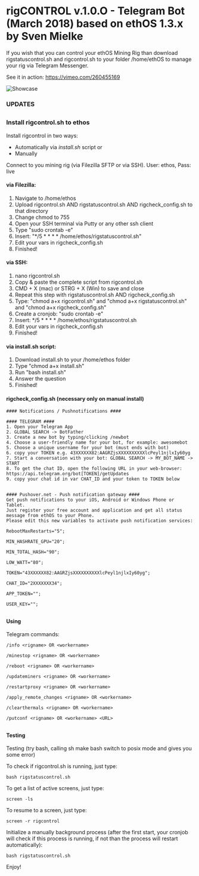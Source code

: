 # rigCONTROL v.1.0.O - Telegram Bot (March 2018) based on ethOS 1.3.x by Sven Mielke #
  
If you wish that you can control your ethOS Mining Rig than download rigstatuscontrol.sh and rigcontrol.sh to your folder /home/ethOS to manage your rig via Telegram Messenger.

See it in action: https://vimeo.com/260455169


![Showcase](https://i.imgur.com/RZU6VOG.jpg)

### UPDATES ###
##



##
### Install rigcontrol.sh to ethos ###
Install rigcontrol in two ways:

+ Automatically via *install.sh* script or
+ Manually

Connect to you mining rig (via Filezilla SFTP or via SSH). 
User: ethos, Pass: live

#### via Filezilla: ####
1. Navigate to /home/ethos
2. Upload rigcontrol.sh AND rigstatuscontrol.sh AND rigcheck_config.sh to that directory
3. Change chmod to 755
4. Open your SSH terminal via Putty or any other ssh client
5. Type "sudo crontab -e"
6. Insert: "*/5 * * * * /home/ethos/rigstatuscontrol.sh"
7. Edit your vars in rigcheck_config.sh
8. Finished!

#### via SSH: ####
1. nano rigcontrol.sh
2. Copy & paste the complete script from rigcontrol.sh
3. CMD + X (mac) or STRG + X (Win) to save and close
4. Repeat this step with rigstatuscontrol.sh AND rigcheck_config.sh
5. Type: "chmod a+x rigcontrol.sh" and "chmod a+x rigstatuscontrol.sh" and "chmod a+x rigcheck_config.sh"
6. Create a cronjob: "sudo crontab -e"
7. Insert: */5 * * * * /home/ethos/rigstatuscontrol.sh
8. Edit your vars in rigcheck_config.sh
9. Finished!

#### via install.sh script: ####
1. Download install.sh to your /home/ethos folder
2. Type "chmod a+x install.sh"
3. Run "bash install.sh"
4. Answer the question
5. Finished!


#### rigcheck_config.sh (necessary only on manual install) ####
```
#### Notifications / Pushnotifications ####

#### TELEGRAM ####
1. Open your Telegram App
2. GLOBAL SEARCH -> BotFather
3. Create a new bot by typing/clicking /newbot
4. Choose a user-friendly name for your bot, for example: awesomebot
5. Choose a unique username for your bot (must ends with bot)
6. copy your TOKEN e.g. 43XXXXXX82:AAGRZjsXXXXXXXXXXlcPeyl1njlxIy60yg
7. Start a conversation with your bot: GLOBAL SEARCH -> MY_BOT_NAME -> START
8. To get the chat ID, open the following URL in your web-browser: https://api.telegram.org/bot[TOKEN]/getUpdates
9. copy your chat id in var CHAT_ID and your token to TOKEN below


#### Pushover.net - Push notification gateway ####
Get push notifications to your iOS, Android or Windows Phone or Tablet.
Just register your free account and application and get all status message from ethOS to your Phone.
Please edit this new variables to activate push notification services: 

RebootMaxRestarts="5";

MIN_HASHRATE_GPU="20";

MIN_TOTAL_HASH="90";

LOW_WATT="80";

TOKEN="43XXXXXX82:AAGRZjsXXXXXXXXXXlcPeyl1njlxIy60yg";

CHAT_ID="2XXXXXXX34";

APP_TOKEN="";

USER_KEY="";
```

##
#### Using ####

Telegram commands:

``` /info <rigname> OR <workername> ```

``` /minestop <rigname> OR <workername> ```

``` /reboot <rigname> OR <workername> ```

``` /updateminers <rigname> OR <workername> ```

``` /restartproxy <rigname> OR <workername> ```

``` /apply_remote_changes <rigname> OR <workername> ```

``` /clearthermals <rigname> OR <workername> ```

``` /putconf <rigname> OR <workername> <URL> ```


##
#### Testing ####
Testing (try bash, calling sh make bash switch to posix mode and gives you some error)

To check if rigcontrol.sh is running, just type:
 
``` bash rigstatuscontrol.sh ``` 

To get a list of active screens, just type:

``` screen -ls ``` 

To resume to a screen, just type:

``` screen -r rigcontrol ```

Initialize a manually background process (after the first start, your cronjob will check if this process is running, if not than the process will restart automatically):

``` bash rigstatuscontrol.sh ``` 

Enjoy!
